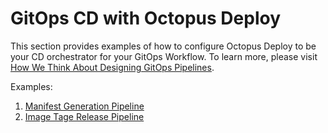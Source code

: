 # GitOps CD with Octopus Deploy

This section provides examples of how to configure Octopus Deploy to be your CD orchestrator for your GitOps Workflow. To learn more, please visit [How We Think About Designing GitOps Pipelines](https://github.com/microsoft/bedrock/blob/master/gitops/PipelineThinking.md).

Examples:

1. [Manifest Generation Pipeline](OctopusDeploy.md)
2. [Image Tage Release Pipeline](ImageTageRelease.md)
